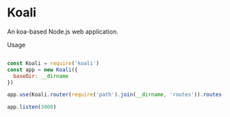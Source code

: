 Koali
=======================

An koa-based Node.js web application.

Usage

```javascript

const Koali = require('koali')
const app = new Koali({
  baseDir: __dirname
})

app.use(Koali.router(require('path').join(__dirname, 'routes')).routes())

app.listen(3000)

```
